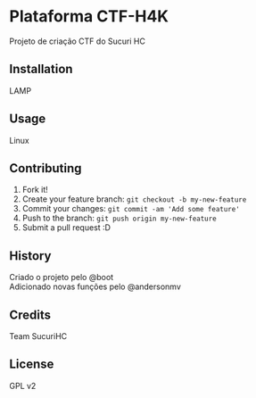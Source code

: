 <snippet>
  <content>
  
# Plataforma CTF-H4K

Projeto de criação CTF do Sucuri HC

## Installation

LAMP

## Usage

Linux

## Contributing

1. Fork it!
2. Create your feature branch: `git checkout -b my-new-feature`
3. Commit your changes: `git commit -am 'Add some feature'`
4. Push to the branch: `git push origin my-new-feature`
5. Submit a pull request :D

## History

Criado o projeto pelo @boot<br>
Adicionado novas funções pelo @andersonmv

## Credits

Team SucuriHC <br>


## License


</content>
  <tabTrigger>GPL v2</tabTrigger>
</snippet>
